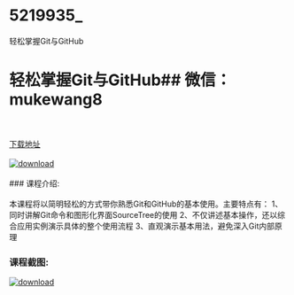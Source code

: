 # 5219935_
轻松掌握Git与GitHub
# 轻松掌握Git与GitHub## 微信：mukewang8
<br/></br>[下载地址](http://www.36tz.cn/article/5219935 "下载地址")
<br/></br>[![download](http://36tz.cn/muke_img/2021_05_1-45-300x266.png "下载地址")](http://www.36tz.cn/article/5219935 "下载地址")
<br/></br>### 课程介绍:<br/></br>本课程将以简明轻松的方式带你熟悉Git和GitHub的基本使用。主要特点有：
1、同时讲解Git命令和图形化界面SourceTree的使用
2、不仅讲述基本操作，还以综合应用实例演示具体的整个使用流程
3、直观演示基本用法，避免深入Git内部原理

### 课程截图:
[![download](http://36tz.cn/muke_img/2021_05_2-51.png "下载地址")](http://www.36tz.cn/article/5219935 "下载地址")
